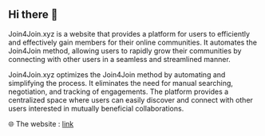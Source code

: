 ## Hi there 👋

Join4Join.xyz is a website that provides a platform for users to efficiently and effectively gain members for their online communities. It automates the Join4Join method, allowing users to rapidly grow their communities by connecting with other users in a seamless and streamlined manner.

Join4Join.xyz optimizes the Join4Join method by automating and simplifying the process. It eliminates the need for manual searching, negotiation, and tracking of engagements. The platform provides a centralized space where users can easily discover and connect with other users interested in mutually beneficial collaborations.

🌐 The website : [link](https://join4join.xyz)

